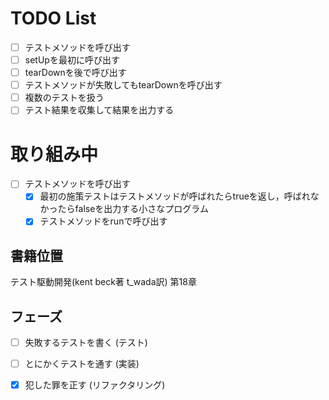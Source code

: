 # TODO List

- [ ] テストメソッドを呼び出す
- [ ] setUpを最初に呼び出す
- [ ] tearDownを後で呼び出す
- [ ] テストメソッドが失敗してもtearDownを呼び出す
- [ ] 複数のテストを扱う
- [ ] テスト結果を収集して結果を出力する

# 取り組み中

- [ ] テストメソッドを呼び出す
    - [x] 最初の施策テストはテストメソッドが呼ばれたらtrueを返し，呼ばれなかったらfalseを出力する小さなプログラム
    - [x] テストメソッドをrunで呼び出す

## 書籍位置

テスト駆動開発(kent beck著 t_wada訳) 第18章

## フェーズ

- [ ] 失敗するテストを書く (テスト)
- [ ] とにかくテストを通す (実装)
- [x] 犯した罪を正す (リファクタリング)

